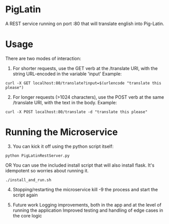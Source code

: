 # PigLatin
A REST service running on port :80 that will translate english into Pig-Latin.

# Usage
There are two modes of interaction:
1. For shorter requests, use the GET verb at the /translate URI, with the string URL-encoded in the variable 'input'
Example:
```
curl -X GET localhost:80/translate?input=$(urlencode "translate this please")
```

2. For longer requests (>1024 characters), use the POST verb at the same /translate URI, with the text in the body.
Example:
```
curl -X POST localhost:80/translate -d "translate this please"
```

# Running the Microservice
3. You can kick it off using the python script itself:
```
python PigLatinRestServer.py
```
OR
You can use the included install script that will also install flask. It's idempotent so worries about
running it.
```
./install_and_run.sh
```

4. Stopping/restarting the microservice
kill -9 the process and start the script again

5. Future work
Logging improvements, both in the app and at the level of running the application
Improved testing and handling of edge cases in the core logic
